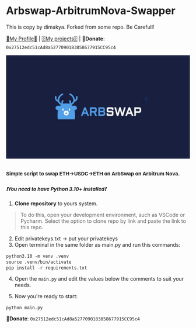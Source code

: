 # Arbswap-ArbitrumNova-Swapper

This is copy by dimakya.
Forked from some repo.
Be Carefull!


 [💎My Profile💎](https://github.com/ryu666zaki/) | [🗄My projects🗄](https://github.com/ryu666zaki?tab=repositories) |
  🍩**Donate**: `0x27512edc51cAd8a5277090183858677915CC95c4`

![](/image/arbswap.webp)

### <sub>Simple script to swap ETH->USDC->ETH on ArbSwap on Arbitrum Nova.</sub>

### <sup>***❗You need to have Python 3.10+ installed❗***</sup>

  1. **Clone repository** to yours system.

  > To do this, open your development environment, such as VSCode or Pycharm. Select the option to clone repo by link and paste the link to this repo.
  2. Edit privatekeys.txt -> put your privatekeys
  3. Open terminal in the same folder as main.py and run this commands:

```
python3.10 -m venv .venv
source .venv/bin/activate
pip install -r requirements.txt 
```

  4. Open the `main.py` and edit the values below the comments to suit your needs.

  5. Now you're ready to start:
  ```
  python main.py
  ```
 🍩**Donate**: `0x27512edc51cAd8a5277090183858677915CC95c4`
